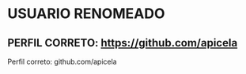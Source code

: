 # USUARIO RENOMEADO
## PERFIL CORRETO: https://github.com/apicela


Perfil correto: github.com/apicela
